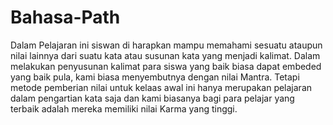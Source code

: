 # Bahasa-Path
Dalam Pelajaran ini siswan di harapkan mampu memahami sesuatu ataupun nilai lainnya dari suatu kata atau susunan kata yang menjadi kalimat. Dalam melakukan penyusunan kalimat para siswa yang baik biasa dapat embeded yang baik pula, kami biasa menyembutnya dengan nilai Mantra. Tetapi metode pemberian nilai untuk kelaas awal ini hanya merupakan pelajaran dalam  pengartian kata saja dan kami biasanya bagi para pelajar yang terbaik adalah mereka memiliki nilai Karma yang tinggi.
